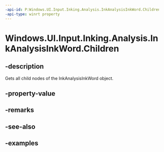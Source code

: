 ```yaml
---
-api-id: P:Windows.UI.Input.Inking.Analysis.InkAnalysisInkWord.Children
-api-type: winrt property
---
```


<!-- Property syntax.
public IVectorView<IInkAnalysisNode> Children { get; }
-->

# Windows.UI.Input.Inking.Analysis.InkAnalysisInkWord.Children

## -description

Gets all child nodes of the InkAnalysisInkWord object.

## -property-value

## -remarks

## -see-also

## -examples

